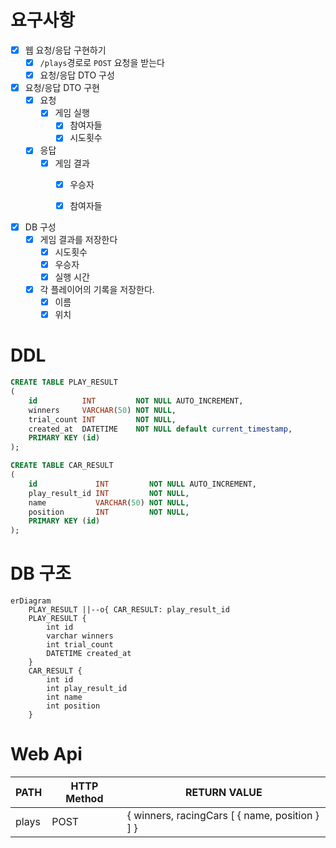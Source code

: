 # 요구사항

- [x] 웹 요청/응답 구현하기
    - [x] `/plays`경로로 `POST` 요청을 받는다
    - [x] 요청/응답 DTO 구성

- [x] 요청/응답 DTO 구현
    - [x] 요청
        - [x] 게임 실행
            - [x] 참여자들
            - [x] 시도횟수
    - [x] 응답
        - [x] 게임 결과
            - [x] 우승자
            - [x] 참여자들


- [x] DB 구성
    - [x] 게임 결과를 저장한다
        - [x] 시도횟수
        - [x] 우승자
        - [x] 실행 시간
    - [x] 각 플레이어의 기록을 저장한다.
        - [x] 이름
        - [x] 위치

# DDL

```sql
CREATE TABLE PLAY_RESULT
(
    id          INT         NOT NULL AUTO_INCREMENT,
    winners     VARCHAR(50) NOT NULL,
    trial_count INT         NOT NULL,
    created_at  DATETIME    NOT NULL default current_timestamp,
    PRIMARY KEY (id)
);

CREATE TABLE CAR_RESULT
(
    id             INT         NOT NULL AUTO_INCREMENT,
    play_result_id INT         NOT NULL,
    name           VARCHAR(50) NOT NULL,
    position       INT         NOT NULL,
    PRIMARY KEY (id)
);

```

# DB 구조

```mermaid
erDiagram
    PLAY_RESULT ||--o{ CAR_RESULT: play_result_id
    PLAY_RESULT {
        int id
        varchar winners
        int trial_count
        DATETIME created_at
    }
    CAR_RESULT {
        int id
        int play_result_id
        int name
        int position
    }
```

# Web Api

| PATH  | HTTP Method | RETURN VALUE                                   |
|-------|-------------|------------------------------------------------|
| plays | POST        | { winners, racingCars [ { name, position } ] } |
